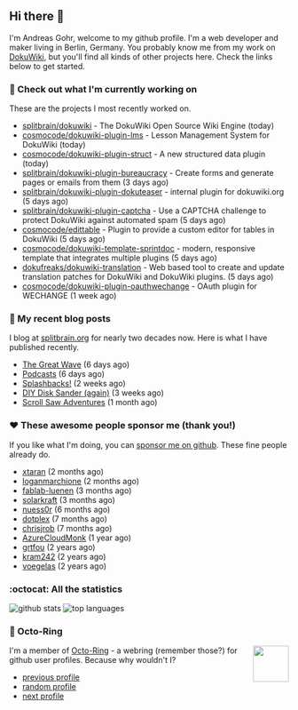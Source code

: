 ## Hi there :wave:

I'm Andreas Gohr, welcome to my github profile. I'm a web developer and maker living in Berlin, Germany. You probably know me from my work on [DokuWiki](https://github.com/splitbrain/dokuwiki), but you'll find all kinds of other projects here. Check the links below to get started.

### :hammer: Check out what I'm currently working on

These are the projects I most recently worked on.


- [splitbrain/dokuwiki](https://github.com/splitbrain/dokuwiki) - The DokuWiki Open Source Wiki Engine (today)
- [cosmocode/dokuwiki-plugin-lms](https://github.com/cosmocode/dokuwiki-plugin-lms) - Lesson Management System for DokuWiki (today)
- [cosmocode/dokuwiki-plugin-struct](https://github.com/cosmocode/dokuwiki-plugin-struct) - A new structured data plugin (today)
- [splitbrain/dokuwiki-plugin-bureaucracy](https://github.com/splitbrain/dokuwiki-plugin-bureaucracy) - Create forms and generate pages or emails from them (3 days ago)
- [splitbrain/dokuwiki-plugin-dokuteaser](https://github.com/splitbrain/dokuwiki-plugin-dokuteaser) - internal plugin for dokuwiki.org (5 days ago)
- [splitbrain/dokuwiki-plugin-captcha](https://github.com/splitbrain/dokuwiki-plugin-captcha) - Use a CAPTCHA challenge to protect DokuWiki against automated spam (5 days ago)
- [cosmocode/edittable](https://github.com/cosmocode/edittable) - Plugin to provide a custom editor for tables in DokuWiki (5 days ago)
- [cosmocode/dokuwiki-template-sprintdoc](https://github.com/cosmocode/dokuwiki-template-sprintdoc) - modern, responsive template that integrates multiple plugins (5 days ago)
- [dokufreaks/dokuwiki-translation](https://github.com/dokufreaks/dokuwiki-translation) - Web based tool to create and update translation patches for DokuWiki and DokuWiki plugins. (5 days ago)
- [cosmocode/dokuwiki-plugin-oauthwechange](https://github.com/cosmocode/dokuwiki-plugin-oauthwechange) - OAuth plugin for WECHANGE (1 week ago)

### :scroll: My recent blog posts

I blog at [splitbrain.org](https://www.splitbrain.org) for nearly two decades now. Here is what I have published recently.


- [The Great Wave](https://www.splitbrain.org/blog/2022-01/21b-the_great_wave) (6 days ago)
- [Podcasts](https://www.splitbrain.org/blog/2022-01/21-podcasts) (6 days ago)
- [Splashbacks!](https://www.splitbrain.org/blog/2022-01/09-splashbacks) (2 weeks ago)
- [DIY Disk Sander (again)](https://www.splitbrain.org/blog/2022-01/01-diy_disk_sander_again) (3 weeks ago)
- [Scroll Saw Adventures](https://www.splitbrain.org/blog/2021-12/02-scrollsaw_adventures) (1 month ago)

### :hearts:️ These awesome people sponsor me (thank you!)

If you like what I'm doing, you can [sponsor me on github](https://github.com/sponsors/splitbrain). These fine people already do.


- [xtaran](https://github.com/xtaran) (2 months ago)
- [loganmarchione](https://github.com/loganmarchione) (2 months ago)
- [fablab-luenen](https://github.com/fablab-luenen) (3 months ago)
- [solarkraft](https://github.com/solarkraft) (3 months ago)
- [nuess0r](https://github.com/nuess0r) (6 months ago)
- [dotplex](https://github.com/dotplex) (7 months ago)
- [chrisjrob](https://github.com/chrisjrob) (7 months ago)
- [AzureCloudMonk](https://github.com/AzureCloudMonk) (1 year ago)
- [grtfou](https://github.com/grtfou) (2 years ago)
- [kram242](https://github.com/kram242) (2 years ago)
- [voegelas](https://github.com/voegelas) (2 years ago)

### :octocat: All the statistics

 ![github stats](https://github-readme-stats.vercel.app/api?username=splitbrain&show_icons=true&hide_title=true)
![top languages](https://github-readme-stats.vercel.app/api/top-langs/?username=splitbrain&layout=compact)


### :octopus: Octo-Ring

<img width="64" height="65" src="https://octo-ring.com/static/img/octo.png" align="right" alt="">

I'm a member of [Octo-Ring](https://octo-ring.com/) - a webring (remember those?) for github user profiles. Because why wouldn't I? 

* [previous profile](https://octo-ring.com/p/splitbrain/prev)
* [random profile](https://octo-ring.com/p/splitbrain/random)
* [next profile](https://octo-ring.com/p/splitbrain/next)

